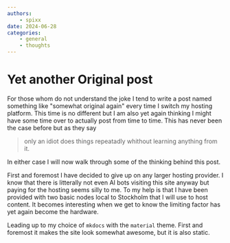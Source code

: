 ```yaml
---
authors:
    - spixx
date: 2024-06-28
categories:
    - general
    - thoughts
---
```


# Yet another Original post #
For those whom do not understand the joke I tend to write a post named 
something like "somewhat original again" every time I switch my hosting 
platform. This time is no different but I am also yet again thinking I might
have some time over to actually post from time to time. This has never been the
case before but as they say

> only an idiot does things repeatadly whithout learning anything from it.

In either case I will now walk through some of the thinking behind this post.

<!-- more -->
First and foremost I have decided to give up on any larger hosting provider. I
know that there is litterally not even AI bots visiting this site anyway but
paying for the hosting seems silly to me. To my help is that I have been 
provided with two basic nodes local to Stockholm that I will use to host 
content. It becomes interesting when we get to know the limiting factor has yet
again become the hardware.

Leading up to my choice of `mkdocs` with the `material` theme. First and 
foremost it makes the site look somewhat awesome, but it is also static.

